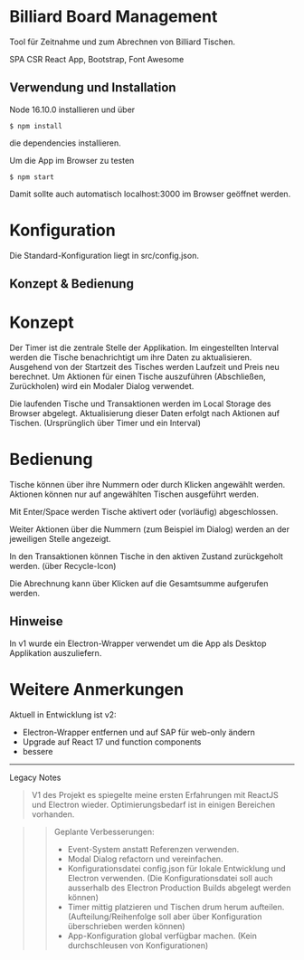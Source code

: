 # Billiard Board Management

Tool für Zeitnahme und zum Abrechnen von Billiard Tischen.

SPA CSR React App, Bootstrap, Font Awesome

## Verwendung und Installation

Node 16.10.0 installieren und über

```
$ npm install
```

die dependencies installieren.

Um die App im Browser zu testen

```
$ npm start
```

Damit sollte auch automatisch localhost:3000 im Browser geöffnet werden.

# Konfiguration

Die Standard-Konfiguration liegt in src/config.json.

## Konzept & Bedienung

# Konzept

Der Timer ist die zentrale Stelle der Applikation. Im eingestellten Interval werden die Tische benachrichtigt um ihre Daten zu aktualisieren. Ausgehend von der Startzeit des Tisches werden Laufzeit und Preis neu berechnet.
Um Aktionen für einen Tische auszuführen (Abschließen, Zurückholen) wird ein Modaler Dialog verwendet.

Die laufenden Tische und Transaktionen werden im Local Storage des Browser abgelegt. Aktualisierung dieser Daten erfolgt nach Aktionen auf Tischen. (Ursprünglich über Timer und ein Interval)

# Bedienung

Tische können über ihre Nummern oder durch Klicken angewählt werden.
Aktionen können nur auf angewählten Tischen ausgeführt werden.

Mit Enter/Space werden Tische aktivert oder (vorläufig) abgeschlossen.

Weiter Aktionen über die Nummern (zum Beispiel im Dialog) werden an der jeweiligen Stelle angezeigt.

In den Transaktionen können Tische in den aktiven Zustand zurückgeholt werden. (über Recycle-Icon)

Die Abrechnung kann über Klicken auf die Gesamtsumme aufgerufen werden.

## Hinweise

In v1 wurde ein Electron-Wrapper verwendet um die App als Desktop Applikation auszuliefern.

# Weitere Anmerkungen

Aktuell in Entwicklung ist v2:

- Electron-Wrapper entfernen und auf SAP für web-only ändern
- Upgrade auf React 17 und function components
- bessere 
----
Legacy Notes
>V1 des Projekt es spiegelte meine ersten Erfahrungen mit ReactJS und Electron wieder. Optimierungsbedarf ist in einigen Bereichen vorhanden.

>>Geplante Verbesserungen:
>>-   Event-System anstatt Referenzen verwenden.
>>-   Modal Dialog refactorn und vereinfachen.
>>-   Konfigurationsdatei config.json für lokale Entwicklung und Electron verwenden. (Die Konfigurationsdatei soll auch ausserhalb des Electron Production Builds abgelegt werden können)
>>-   Timer mittig platzieren und Tischen drum herum aufteilen. (Aufteilung/Reihenfolge soll aber über Konfiguration überschrieben werden können)
>>- App-Konfiguration global verfügbar machen. (Kein durchschleusen von Konfigurationen)
